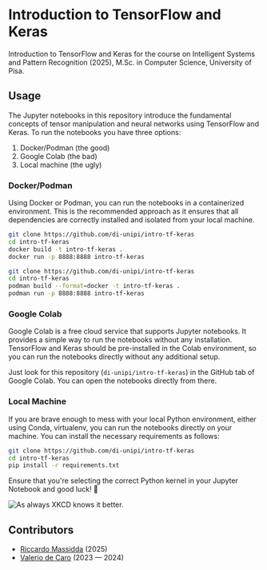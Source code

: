 # Introduction to TensorFlow and Keras

Introduction to TensorFlow and Keras for the course on Intelligent Systems and Pattern Recognition (2025), M.Sc. in Computer Science, University of Pisa.

## Usage

The Jupyter notebooks in this repository introduce the fundamental concepts of tensor manipulation and neural networks using TensorFlow and Keras. To run the notebooks you have three options:

1. Docker/Podman (the good)
2. Google Colab (the bad)
3. Local machine (the ugly)

### Docker/Podman

Using Docker or Podman, you can run the notebooks in a containerized environment. This is the recommended approach as it ensures that all dependencies are correctly installed and isolated from your local machine.

```bash
git clone https://github.com/di-unipi/intro-tf-keras
cd intro-tf-keras
docker build -t intro-tf-keras .
docker run -p 8888:8888 intro-tf-keras
```

```bash
git clone https://github.com/di-unipi/intro-tf-keras
cd intro-tf-keras
podman build --format=docker -t intro-tf-keras .
podman run -p 8888:8888 intro-tf-keras
```

### Google Colab

Google Colab is a free cloud service that supports Jupyter notebooks. It provides a simple way to run the notebooks without any installation. TensorFlow and Keras should be pre-installed in the Colab environment, so you can run the notebooks directly without any additional setup.

Just look for this repository (`di-unipi/intro-tf-keras`) in the GitHub tab of Google Colab. You can open the notebooks directly from there.

### Local Machine

If you are brave enough to mess with your local Python environment, either using Conda, virtualenv, you can run the notebooks directly on your machine. You can install the necessary requirements as follows:

```bash
git clone https://github.com/di-unipi/intro-tf-keras
cd intro-tf-keras
pip install -r requirements.txt
```

Ensure that you're selecting the correct Python kernel in your Jupyter Notebook and good luck! 🤞

![As always XKCD knows it better.](https://imgs.xkcd.com/comics/python_environment.png)


## Contributors

- [Riccardo Massidda](https://pages.di.unipi.it/massidda/) (2025)
- [Valerio de Caro](https://vdecaro.github.io/) (2023 — 2024)
